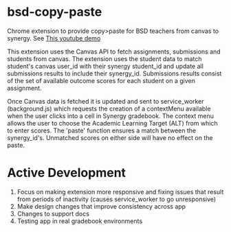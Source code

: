 # bsd-copy-paste
Chrome extension to provide copy>paste for BSD teachers from canvas to synergy. See [This youtube demo](https://youtu.be/ZI-WODo4dOI)

This extension uses the Canvas API to fetch assignments, submissions and students from canvas. The extension uses the student data to match student's canvas user_id with their synergy student_id and update all submissions results to include their synergy_id. Submissions results consist of the set of available outcome scores for each student on a given assignment.

Once Canvas data is fetched it is updated and sent to service_worker (background.js) which requests the creation of a contextMenu available when the user clicks into a cell in Synergy gradebook. The context menu allows the user to choose the Academic Learning Target (ALT) from which to enter scores. The 'paste' function ensures a match between the synergy_id's. Unmatched scores on either side will have no effect on the paste.

# Active Development

1. Focus on making extension more responsive and fixing issues that result from periods of inactivity (causes service_worker to go unresponsive)
2. Make design changes that improve consistency across app
3. Changes to support docs
4. Testing app in real gradebook environments